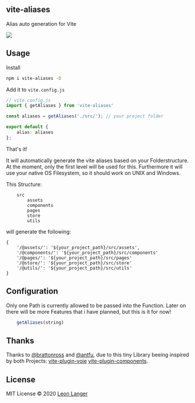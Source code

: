 <h2 align='left'>vite-aliases</h2>

<p align='left'>Alias auto generation for Vite</p>

<p align='left'>
<a href='https://www.npmjs.com/package/vite-aliases'>
<img src='https://img.shields.io/npm/v/vite-aliases?color=222&style=flat-square'>
</a>
</p>

## Usage

Install

```bash
npm i vite-aliases -D
```

Add it to `vite.config.js`

```ts
// vite.config.js
import { getAliases } from 'vite-aliases'

const aliases = getAliases('./src/'); // your project folder

export default {
    alias: aliases
};
```

That's it!

It will automatically generate the vite aliases based on your Folderstructure.
At the moment, only the first level will be used for this. 
Furthermore it will use your native OS Filesystem, so it should work on UNIX and Windows.

This Structure:

```
    src
        assets
        components
        pages
        store
        utils
```

will generate the following:

```
{
    '/@assets/': '${your_project_path}/src/assets',
    '/@components/': '${your_project_path}/src/components'
    '/@pages/': '${your_project_path}/src/pages'
    '/@store/': '${your_project_path}/src/store'
    '/@utils/': '${your_project_path}/src/utils'
}
```

## Configuration

Only one Path is currently allowed to be passed into the Function.
Later on there will be more Features that i have planned, but this is it for now!

```ts
    getAliases(string)
```

## Thanks

Thanks to [@brattonross](https://github.com/brattonross) and [@antfu](https://github.com/antfu), 
due to this tiny Library beeing inspired by both Projects:
[vite-plugin-voie](https://github.com/vamplate/vite-plugin-voie)
[vite-plugin-components](https://github.com/antfu/vite-plugin-components).

## License

MIT License © 2020 [Leon Langer](https://github.com/subwaytime)
